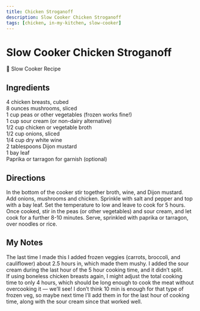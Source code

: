 ```yaml
---
title: Chicken Stroganoff
description: Slow Cooker Chicken Stroganoff
tags: [chicken, in-my-kitchen, slow-cooker]
---
```


# Slow Cooker Chicken Stroganoff

🍲 Slow Cooker Recipe

## Ingredients
4 chicken breasts, cubed  
8 ounces mushrooms, sliced  
1 cup peas or other vegetables (frozen works fine!)  
1 cup sour cream (or non-dairy alternative)  
1/2 cup chicken or vegetable broth  
1/2 cup onions, sliced  
1/4 cup dry white wine  
2 tablespoons Dijon mustard  
1 bay leaf  
Paprika or tarragon for garnish (optional)

## Directions
In the bottom of the cooker stir together broth, wine, and Dijon mustard. Add onions, mushrooms and chicken. Sprinkle with salt and pepper and top with a bay leaf. Set the temperature to low and leave to cook for 5 hours.  
Once cooked, stir in the peas (or other vegetables) and sour cream, and let cook for a further 8-10 minutes. Serve, sprinkled with paprika or tarragon, over noodles or rice.

## My Notes
The last time I made this I added frozen veggies (carrots, broccoli, and cauliflower) about 2.5 hours in, which made them mushy. I added the sour cream during the last hour of the 5 hour cooking time, and it didn’t split.  
If using boneless chicken breasts again, I might adjust the total cooking time to only 4 hours, which should be long enough to cook the meat without overcooking it — we’ll see!
I don’t think 10 min is enough for that type of frozen veg, so maybe next time I’ll add them in for the last hour of cooking time, along with the sour cream since that worked well.